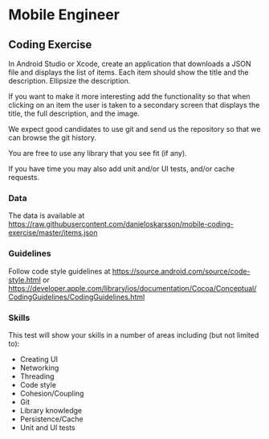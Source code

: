 # Mobile Engineer

## Coding Exercise

In Android Studio or Xcode, create an application that downloads a JSON file and displays the list of items. Each item should show the title and the description. Ellipsize the description.

If you want to make it more interesting add the functionality so that when clicking on an item the user is taken to a secondary screen that displays the title, the full description, and the image.

We expect good candidates to use git and send us the repository so that we can browse the git history.

You are free to use any library that you see fit (if any). 

If you have time you may also add unit and/or UI tests, and/or cache requests.

### Data

The data is available at https://raw.githubusercontent.com/danieloskarsson/mobile-coding-exercise/master/items.json

### Guidelines

Follow code style guidelines at https://source.android.com/source/code-style.html or https://developer.apple.com/library/ios/documentation/Cocoa/Conceptual/CodingGuidelines/CodingGuidelines.html

### Skills

This test will show your skills in a number of areas including (but not limited to):

- Creating UI
- Networking
- Threading
- Code style
- Cohesion/Coupling
- Git
- Library knowledge
- Persistence/Cache
- Unit and UI tests
